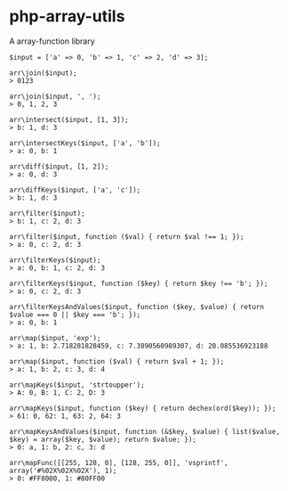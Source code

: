 php-array-utils
===============

A array-function library

	$input = ['a' => 0, 'b' => 1, 'c' => 2, 'd' => 3];

	arr\join($input);
	> 0123

	arr\join($input, ', ');
	> 0, 1, 2, 3

	arr\intersect($input, [1, 3]);
	> b: 1, d: 3

	arr\intersectKeys($input, ['a', 'b']);
	> a: 0, b: 1

	arr\diff($input, [1, 2]);
	> a: 0, d: 3

	arr\diffKeys($input, ['a', 'c']);
	> b: 1, d: 3

	arr\filter($input);
	> b: 1, c: 2, d: 3

	arr\filter($input, function ($val) { return $val !== 1; });
	> a: 0, c: 2, d: 3

	arr\filterKeys($input);
	> a: 0, b: 1, c: 2, d: 3

	arr\filterKeys($input, function ($key) { return $key !== 'b'; });
	> a: 0, c: 2, d: 3

	arr\filterKeysAndValues($input, function ($key, $value) { return $value === 0 || $key === 'b'; });
	> a: 0, b: 1

	arr\map($input, 'exp');
	> a: 1, b: 2.718281828459, c: 7.3890560989307, d: 20.085536923188

	arr\map($input, function ($val) { return $val + 1; });
	> a: 1, b: 2, c: 3, d: 4

	arr\mapKeys($input, 'strtoupper');
	> A: 0, B: 1, C: 2, D: 3

	arr\mapKeys($input, function ($key) { return dechex(ord($key)); });
	> 61: 0, 62: 1, 63: 2, 64: 3

	arr\mapKeysAndValues($input, function (&$key, $value) { list($value, $key) = array($key, $value); return $value; });
	> 0: a, 1: b, 2: c, 3: d

	arr\mapFunc([[255, 128, 0], [128, 255, 0]], 'vsprintf', array('#%02X%02X%02X'), 1);
	> 0: #FF8000, 1: #80FF00